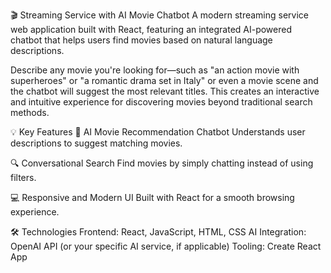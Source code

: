 🎬 Streaming Service with AI Movie Chatbot
A modern streaming service web application built with React, featuring an integrated AI-powered chatbot that helps users find movies based on natural language descriptions.

Describe any movie you're looking for—such as "an action movie with superheroes" or "a romantic drama set in Italy" or even a movie scene and the chatbot will suggest the most relevant titles. This creates an interactive and intuitive experience for discovering movies beyond traditional search methods.

💡 Key Features
🎥 AI Movie Recommendation Chatbot
Understands user descriptions to suggest matching movies.

🔍 Conversational Search
Find movies by simply chatting instead of using filters.

💻 Responsive and Modern UI
Built with React for a smooth browsing experience.

🛠️ Technologies
Frontend: React, JavaScript, HTML, CSS
AI Integration: OpenAI API (or your specific AI service, if applicable)
Tooling: Create React App
